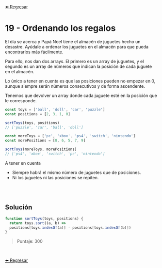 [⬅️ Regresar](https://github.com/cosmoart/adventJS)

# 19 - Ordenando los regalos

El día se acerca y Papá Noel tiene el almacén de juguetes hecho un desastre. Ayúdale a ordenar los juguetes en el almacén para que pueda encontrarlos más fácilmente.

Para ello, nos dan dos arrays. El primero es un array de juguetes, y el segundo es un array de números que indican la posición de cada juguete en el almacén.

Lo único a tener en cuenta es que las posiciones pueden no empezar en 0, aunque siempre serán números consecutivos y de forma ascendente.

Tenemos que devolver un array donde cada juguete esté en la posición que le corresponde.

```js
const toys = ['ball', 'doll', 'car', 'puzzle']
const positions = [2, 3, 1, 0]

sortToys(toys, positions)
// ['puzzle', 'car', 'ball', 'doll']

const moreToys = ['pc', 'xbox', 'ps4', 'switch', 'nintendo']
const morePositions = [8, 6, 5, 7, 9]

sortToys(moreToys, morePositions)
// ['ps4', 'xbox', 'switch', 'pc', 'nintendo']
```

A tener en cuenta
- Siempre habrá el mismo número de juguetes que de posiciones.
- Ni los juguetes ni las posiciones se repiten.

<br/>
<br/>

## Solución

```js
function sortToys(toys, positions) {
  return toys.sort((a, b) =>
  positions[toys.indexOf(a)] - positions[toys.indexOf(b)])
}
```

> Puntaje: 300

<br/>

[⬅️ Regresar](https://github.com/cosmoart/adventJS)
